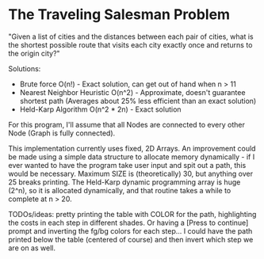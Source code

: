 # The Traveling Salesman Problem

"Given a list of cities and the distances between each pair of cities,
what is the shortest possible route that visits each city exactly once
and returns to the origin city?"

Solutions:
- Brute force O(n!) - Exact solution, can get out of hand when n > 11
- Nearest Neighbor Heuristic O(n^2) - Approximate, doesn't guarantee
shortest path (Averages about 25% less efficient than an exact solution)
- Held-Karp Algorithm O(n^2 * 2n) - Exact solution

For this program, I'll assume that all Nodes are connected to every other
Node (Graph is fully connected).

This implementation currently uses fixed, 2D Arrays. An improvement could
be made using a simple data structure to allocate memory dynamically - if I
ever wanted to have the program take user input and spit out a path, this
would be necessary. Maximum SIZE is (theoretically) 30, but anything over 25
breaks printing. The Held-Karp dynamic programming array is huge (2^n), so it
is allocated dynamically, and that routine takes a while to complete at n >
20.

TODOs/ideas: pretty printing the table with COLOR for the path, highlighting the
costs in each step in different shades. Or having a [Press to continue]
prompt and inverting the fg/bg colors for each step... I could have the path
printed below the table (centered of course) and then invert which step we
are on as well. 
